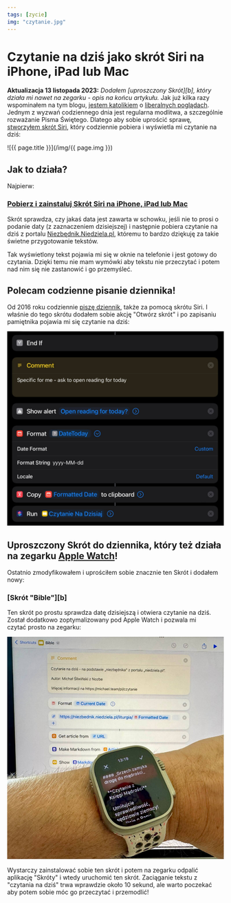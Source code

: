 ```yaml
---
tags: [zycie]
img: "czytanie.jpg"
---
```


# Czytanie na dziś jako skrót Siri na iPhone, iPad lub Mac

**Aktualizacja 13 listopada 2023:** *Dodałem [uproszczony Skrót][b], który działa mi nawet na zegarku - opis na końcu artykułu.* Jak już kilka razy wspominałem na tym blogu, [jestem katolikiem](/catholic/) o [liberalnych poglądach](/white/). Jednym z wyzwań codziennego dnia jest regularna modlitwa, a szczególnie rozważanie Pisma Świętego. Dlatego aby sobie uprościć sprawę, [stworzyłem skrót Siri][c], który codziennie pobiera i wyświetla mi czytanie na dziś:

<!--More-->

![{{ page.title }}](/img/{{ page.img }})

## Jak to działa?

Najpierw:

### [Pobierz i zainstaluj Skrót Siri na iPhone, iPad lub Mac][c]

Skrót sprawdza, czy jakaś data jest zawarta w schowku, jeśli nie to prosi o podanie daty (z zaznaczeniem dzisiejszej) i następnie pobiera czytanie na dziś z portalu [Niezbędnik.Niedziela.pl](https://niezbednik.niedziela.pl/), któremu to bardzo dziękuję za takie świetne przygotowanie tekstów.

Tak wyświetlony tekst pojawia mi się w oknie na telefonie i jest gotowy do czytania. Dzięki temu nie mam wymówki aby tekstu nie przeczytać i potem nad nim się nie zastanowić i go przemyśleć.

## Polecam codzienne pisanie dziennika!

Od 2016 roku codziennie [piszę dziennik](/pl/dziennik3/), także za pomocą skrótu Siri. I właśnie do tego skrótu dodałem sobie akcję "Otwórz skrót" i po zapisaniu pamiętnika pojawia mi się czytanie na dziś:

![{{ page.title }} 2](/img/czytanie-2.jpg)

## Uproszczony Skrót do dziennika, który też działa na zegarku [Apple Watch](/applewatch/)!

Ostatnio zmodyfikowałem i uprościłem sobie znacznie ten Skrót i dodałem nowy:

### [Skrót "Bible"][b]

Ten skrót po prostu sprawdza datę dzisiejszą i otwiera czytanie na dziś. Został dodatkowo zoptymalizowany pod Apple Watch i pozwala mi czytać prosto na zegarku:

![{{ page.title }} Ultra Bible](/img/ultra-bible.jpg)

Wystarczy zainstalować sobie ten skrót i potem na zegarku odpalić aplikację "Skróty" i wtedy uruchomić ten skrót. Zaciąganie tekstu z "czytania na dziś" trwa wprawdzie około 10 sekund, ale warto poczekać aby potem sobie móc go przeczytać i przemodlić!

[c]: https://www.icloud.com/shortcuts/8768cb0a31da4c89a3c04b97c407f18a
[n]: https://michael.gratis/nozbe_pl
[np]: https://michael.gratis/nozbepersonal_pl